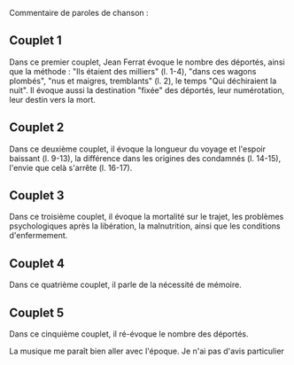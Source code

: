 Commentaire de paroles de chanson :

## Couplet 1

Dans ce premier couplet, Jean Ferrat évoque le nombre des déportés,
ainsi que la méthode : "Ils étaient des milliers" (l. 1-4), "dans ces wagons plombés",
"nus et maigres, tremblants" (l. 2), le temps "Qui déchiraient la nuit". Il évoque aussi la destination "fixée"
des déportés, leur numérotation, leur destin vers la mort.

## Couplet 2

Dans ce deuxième couplet, il évoque la longueur du voyage et l'espoir baissant (l. 9-13), la différence dans
les origines des condamnés (l. 14-15), l'envie que celà s'arrête (l. 16-17).

## Couplet 3

Dans ce troisième couplet, il évoque la mortalité sur le trajet, les problèmes psychologiques après la
libération, la malnutrition, ainsi que les conditions d'enfermement. 

## Couplet 4

Dans ce quatrième couplet, il parle de la nécessité de mémoire.

## Couplet 5

Dans ce cinquième couplet, il ré-évoque le nombre des déportés.

La musique me paraît bien aller avec l'époque. Je n'ai pas d'avis particulier


